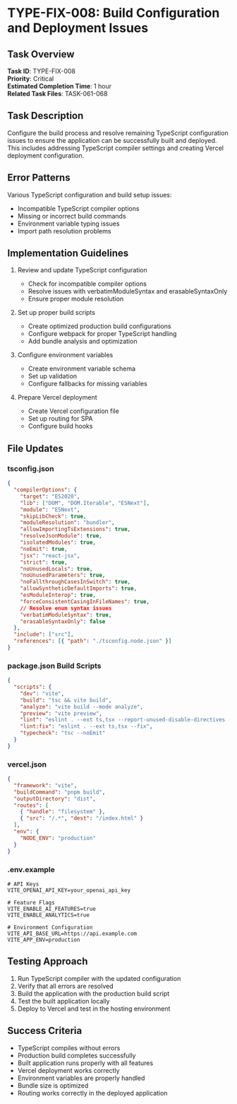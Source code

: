 # TYPE-FIX-008: Build Configuration and Deployment Issues

## Task Overview
**Task ID**: TYPE-FIX-008  
**Priority**: Critical  
**Estimated Completion Time**: 1 hour  
**Related Task Files**: TASK-061-068

## Task Description
Configure the build process and resolve remaining TypeScript configuration issues to ensure the application can be successfully built and deployed. This includes addressing TypeScript compiler settings and creating Vercel deployment configuration.

## Error Patterns
Various TypeScript configuration and build setup issues:
- Incompatible TypeScript compiler options
- Missing or incorrect build commands
- Environment variable typing issues
- Import path resolution problems

## Implementation Guidelines

1. Review and update TypeScript configuration
   - Check for incompatible compiler options
   - Resolve issues with verbatimModuleSyntax and erasableSyntaxOnly
   - Ensure proper module resolution

2. Set up proper build scripts
   - Create optimized production build configurations
   - Configure webpack for proper TypeScript handling
   - Add bundle analysis and optimization

3. Configure environment variables
   - Create environment variable schema
   - Set up validation
   - Configure fallbacks for missing variables

4. Prepare Vercel deployment
   - Create Vercel configuration file
   - Set up routing for SPA
   - Configure build hooks

## File Updates

### tsconfig.json
```json
{
  "compilerOptions": {
    "target": "ES2020",
    "lib": ["DOM", "DOM.Iterable", "ESNext"],
    "module": "ESNext",
    "skipLibCheck": true,
    "moduleResolution": "bundler",
    "allowImportingTsExtensions": true,
    "resolveJsonModule": true,
    "isolatedModules": true,
    "noEmit": true,
    "jsx": "react-jsx",
    "strict": true,
    "noUnusedLocals": true,
    "noUnusedParameters": true,
    "noFallthroughCasesInSwitch": true,
    "allowSyntheticDefaultImports": true,
    "esModuleInterop": true,
    "forceConsistentCasingInFileNames": true,
    // Resolve enum syntax issues
    "verbatimModuleSyntax": true,
    "erasableSyntaxOnly": false
  },
  "include": ["src"],
  "references": [{ "path": "./tsconfig.node.json" }]
}
```

### package.json Build Scripts
```json
{
  "scripts": {
    "dev": "vite",
    "build": "tsc && vite build",
    "analyze": "vite build --mode analyze",
    "preview": "vite preview",
    "lint": "eslint . --ext ts,tsx --report-unused-disable-directives --max-warnings 0",
    "lint:fix": "eslint . --ext ts,tsx --fix",
    "typecheck": "tsc --noEmit"
  }
}
```

### vercel.json
```json
{
  "framework": "vite",
  "buildCommand": "pnpm build",
  "outputDirectory": "dist",
  "routes": [
    { "handle": "filesystem" },
    { "src": "/.*", "dest": "/index.html" }
  ],
  "env": {
    "NODE_ENV": "production"
  }
}
```

### .env.example
```
# API Keys
VITE_OPENAI_API_KEY=your_openai_api_key

# Feature Flags
VITE_ENABLE_AI_FEATURES=true
VITE_ENABLE_ANALYTICS=true

# Environment Configuration
VITE_API_BASE_URL=https://api.example.com
VITE_APP_ENV=production
```

## Testing Approach
1. Run TypeScript compiler with the updated configuration
2. Verify that all errors are resolved
3. Build the application with the production build script
4. Test the built application locally
5. Deploy to Vercel and test in the hosting environment

## Success Criteria
- TypeScript compiles without errors
- Production build completes successfully
- Built application runs properly with all features
- Vercel deployment works correctly
- Environment variables are properly handled
- Bundle size is optimized
- Routing works correctly in the deployed application 
